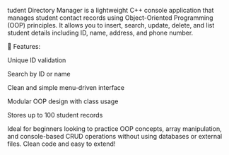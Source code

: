tudent Directory Manager is a lightweight C++ console application that manages student contact records using Object-Oriented Programming (OOP) principles. It allows you to insert, search, update, delete, and list student details including ID, name, address, and phone number.

🔹 Features:

Unique ID validation

Search by ID or name

Clean and simple menu-driven interface

Modular OOP design with class usage

Stores up to 100 student records

Ideal for beginners looking to practice OOP concepts, array manipulation, and console-based CRUD operations without using databases or external files. Clean code and easy to extend!
